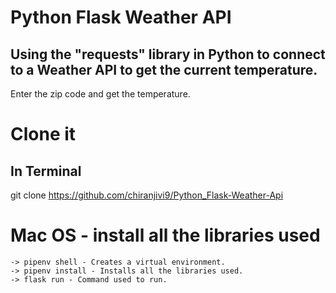 # Python Flask Weather API
## Using the "requests" library in Python to connect to a Weather API to get the current temperature.
 Enter the zip code and get the temperature.

# Clone it

## In Terminal
 git clone https://github.com/chiranjivi9/Python_Flask-Weather-Api


# Mac OS - install all the libraries used
```
-> pipenv shell - Creates a virtual environment.
-> pipenv install - Installs all the libraries used.
-> flask run - Command used to run.
```
